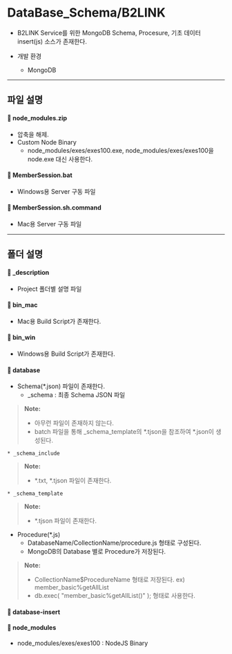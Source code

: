 **DataBase_Schema/B2LINK**
===================

* B2LINK Service를 위한 MongoDB Schema, Procesure, 기초 데이터 insert(js) 소스가 존재한다.

* 개발 환경
	* MongoDB

-------------
파일 설명
-------------

#### :file_folder: node_modules.zip
 * 압축을 해제.
 * Custom Node Binary
	* node_modules/exes/exes100.exe, node_modules/exes/exes100을 node.exe 대신 사용한다.

#### :page_facing_up: MemberSession.bat
 * Windows용 Server 구동 파일

#### :page_facing_up: MemberSession.sh.command
 * Mac용 Server 구동 파일

-------------
폴더 설명
-------------

#### :open_file_folder: _description
 * Project 폴더별 설명 파일


#### :open_file_folder: bin_mac
 * Mac용 Build Script가 존재한다.


#### :open_file_folder: bin_win
 * Windows용 Build Script가 존재한다.


#### :open_file_folder: database
 * Schema(*.json) 파일이 존재한다.
	* _schema : 최종 Schema JSON 파일

> **Note:**
> - 아무런 파일이 존재하지 않는다.
> - batch 파일을 통해 _schema_template의 *.tjson을 참조하여 *.json이 생성된다.

	* _schema_include

> **Note:**
> -  *.txt, *.tjson 파일이 존재한다.

	* _schema_template

> **Note:**
> -  *.tjson 파일이 존재한다.

 * Procedure(*.js)
	* DatabaseName/CollectionName/procedure.js 형태로 구성된다.
	* MongoDB의 Database 별로 Procedure가 저장된다.

> **Note:**
> - CollectionName$ProcedureName 형태로 저장된다. ex) member_basic%getAllList
> - db.exec( "member_basic%getAllList()" ); 형태로 사용한다.


#### :open_file_folder: database-insert


#### :open_file_folder: node_modules
 * node_modules/exes/exes100 : NodeJS Binary